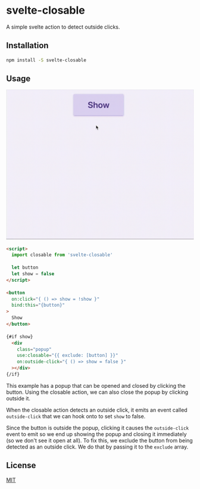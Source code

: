 # svelte-closable

A simple svelte action to detect outside clicks.

## Installation

```bash
npm install -S svelte-closable
```

## Usage

![](./demo.gif)

```html
<script>
  import closable from 'svelte-closable'

  let button
  let show = false
</script>

<button
  on:click="{ () => show = !show }"
  bind:this="{button}"
>
  Show
</button>

{#if show}
  <div
    class="popup"
    use:closable="{{ exclude: [button] }}"
    on:outside-click="{ () => show = false }"
  ></div>
{/if}
```

This example has a popup that can be opened and closed by clicking the button. Using the closable action, we can also close the popup by clicking outside it.

When the closable action detects an outside click, it emits an event called `outside-click` that we can hook onto to set `show` to false.

Since the button is outside the popup, clicking it causes the `outside-click` event to emit so we end up showing the popup and closing it immediately (so we don't see it open at all). To fix this, we exclude the button from being detected as an outside click. We do that by passing it to the `exclude` array.

## License

[MIT](http://opensource.org/licenses/MIT)
